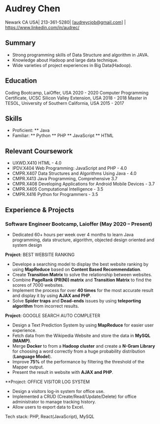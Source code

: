 # Audrey Chen

Newark CA USA| 213-361-5280|  [audreycjob@gmail.com] | https://www.linkedin.com/in/audrec/
## Summary
- Strong programming skills of Data Structure and algorithm in JAVA.
- Knowledge about Hadoop and large data technique.
- Wide varieties of project experiences in Big Data(Hadoop).

## Education
Coding Bootcamp, LaiOffer, USA                                                        2020 - 2020
Computer Programming Certificate, UCSC Silicon Valley Extension, USA                  2018 - 2018
Master in TESOL, University of Southern California, USA                               2015 - 2017

## Skills

* Proficient:
** Java 
* Familiar:
** Python
** PHP
** JavaScript
** HTML

## Relevant Coursework

* UXWD.X410 HTML - 4.0
* IPDV.X404 Web Programming: JavaScript and PHP - 4.0
* CMPR.X407 Data Structures and Algorithms Using Java - 4.0
* CMPR.X413 Java Programming, Comprehensive 3.7
* CMPR.X408 Developing Applications for Android Mobile Devices - 3.7
* CMPR.X405 Computational Intelligence - 3.5
* CMPR.X416 Python for Programmers - 3.5

## Experience & Projects

### Software Engineer Bootcamp, Laioffer    (May 2020 – Present)
- Dedicated 60+ hours per week over 4 months to learn Java programming, data structure, algorithm, objected design oriented and system design

**Project:** BEST WEBSITE RANKING

- Develope a searching model to display the best website ranking by using **MapReduce** based on **Content Based Recommendation**.
- Create **Transition Matrix** to solve the relationship between websites.
- Combine **PageRank (PR(N)) matrix** and **Transition Matrix** to find the scores of 7000 websites.
- Implement the process for over **40 times** for the most accurate result and display it by using **AJAX and PHP**.
- Solve **Spider traps** and **Dead-ends** issues by using **teleporting algorithm** from incorrect results.

**Project:** GOOGLE SEARCH AUTO COMPLETER

- Design a Text Prediction System by using **MapReduce** for easier user experience.
- Fetch data from the Wikipedia Website and store the data in **MySQL (MAMP)**.
- Merge **Docker** to from a **Hadoop cluster** and create a **N-Gram Library** for choosing a word correctly from a huge probability distribution (**Language Model**).
- Improve **75%** of the performance by filtering the threshold of the Mapper output.
- Present the result in website with **AJAX and PHP**.

**Project: OFFICE VISITOR LOG SYSTEM

- Design a visitors log-in system for office use.
- Implemented a CRUD (Create/Read/Update/Delete) for office administrator to manage tracking history.
- Allow users to export data to Excel.

Tech stack: PHP, React(JavaScript), MySQL
